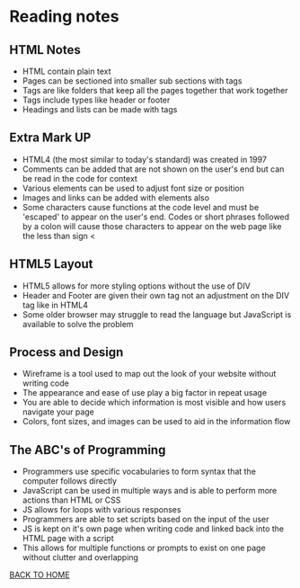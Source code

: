# Reading notes

## HTML Notes

* HTML contain plain text
* Pages can be sectioned into smaller sub sections with tags
* Tags are like folders that keep all the pages together that work together
* Tags include types like header or footer
* Headings and lists can be made with tags

## Extra Mark UP

* HTML4 (the most similar to today's standard) was created in 1997
* Comments can be added that are not shown on the user's end but can be read in the code for context
* Various elements can be used to adjust font size or position 
* Images and links can be added with elements also
* Some characters cause functions at the code level and must be 'escaped' to appear on the user's end. Codes or short phrases followed by a colon will cause those characters to appear on the web page like the less than sign &lt;

## HTML5 Layout

* HTML5 allows for more styling options without the use of DIV
* Header and Footer are given their own tag not an adjustment on the DIV tag like in HTML4
* Some older browser may struggle to read the language but JavaScript is available to solve the problem

## Process and Design

* Wireframe is a tool used to map out the look of your website without writing code
* The appearance and ease of use play a big factor in repeat usage
* You are able to decide which information is most visible and how users navigate your page
* Colors, font sizes, and images can be used to aid in the information flow

## The ABC's of Programming

* Programmers use specific vocabularies to form syntax that the computer follows directly
* JavaScript can be used in multiple ways and is able to perform more actions than HTML or CSS
* JS allows for loops with various responses
* Programmers are able to set scripts based on the input of the user
* JS is kept on it's own page when writing code and linked back into the HTML page with a script
* This allows for multiple functions or prompts to exist on one page without clutter and overlapping

[BACK TO HOME](https://folksmash.github.io/reading-notes/)